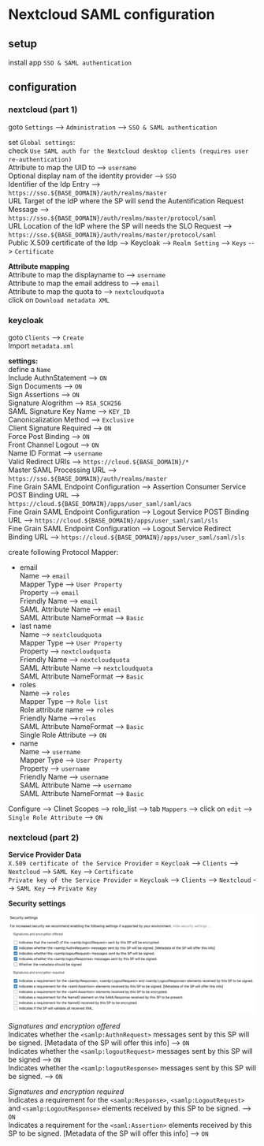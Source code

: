 # Nextcloud SAML configuration

## setup

install app `SSO & SAML authentication`

## configuration

### nextcloud (part 1)

goto `Settings` --> `Administration` --> `SSO & SAML authentication`  

set `Global settings`:  
check `Use SAML auth for the Nextcloud desktop clients (requires user re-authentication)`  
Attribute to map the UID to --> `username`  
Optional display nam of the identity provider --> `SSO`  
Identifier of the Idp Entry --> `https://sso.${BASE_DOMAIN}/auth/realms/master`  
URL Target of the IdP where the SP will send the Autentification Request Message --> `https://sso.${BASE_DOMAIN}/auth/realms/master/protocol/saml`  
URL Location of the IdP where the SP will needs the SLO Request --> `https://sso.${BASE_DOMAIN}/auth/realms/master/protocol/saml`  
Public X.509 certificate of the Idp --> Keycloak --> `Realm Setting` --> `Keys` --> `Certificate`  

__Attribute mapping__  
Attribute to map the displayname to --> `username`  
Attribute to map the email address to --> `email`  
Attribute to map the quota to --> `nextcloudquota`  
click on `Download metadata XML`

### keycloak

goto `Clients` --> `Create`  
Import `metadata.xml`  

__settings:__  
define a `Name`  
Include AuthnStatement --> `ON`  
Sign Documents --> `ON`  
Sign Assertions --> `ON`  
Signature Alogrithm --> `RSA_SCH256`  
SAML Signature Key Name --> `KEY_ID`  
Canonicalization Method --> `Exclusive`  
Client Signature Required --> `ON`  
Force Post Binding --> `ON`  
Front Channel Logout --> `ON`  
Name ID Format --> `username`  
Valid Redirect URIs --> `https://cloud.${BASE_DOMAIN}/*`  
Master SAML Processing URL --> `https://sso.${BASE_DOMAIN}/auth/realms/master`  
Fine Grain SAML Endpoint Configuration --> Assertion Consumer Service POST Binding URL --> `https://cloud.${BASE_DOMAIN}/apps/user_saml/saml/acs`  
Fine Grain SAML Endpoint Configuration --> Logout Service POST Binding URL --> `https://cloud.${BASE_DOMAIN}/apps/user_saml/saml/sls`  
Fine Grain SAML Endpoint Configuration --> Logout Service Redirect Binding URL --> `https://cloud.${BASE_DOMAIN}/apps/user_saml/saml/sls`  

create following Protocol Mapper:

* email  
    Name --> `email`  
    Mapper Type --> `User Property`  
    Property --> `email`  
    Friendly Name --> `email`  
    SAML Attribute Name --> `email`  
    SAML Attribute NameFormat --> `Basic`
* last name  
    Name --> `nextcloudquota`  
    Mapper Type --> `User Property`  
    Property --> `nextcloudquota`  
    Friendly Name --> `nextcloudquota`  
    SAML Attribute Name --> `nextcloudquota`  
    SAML Attribute NameFormat --> `Basic`  
* roles  
    Name --> `roles`  
    Mapper Type --> `Role list`  
    Role attribute name --> `roles`  
    Friendly Name -->`roles`  
    SAML Attribute NameFormat --> `Basic`  
    Single Role Attribute --> `ON`
* name  
    Name --> `username`  
    Mapper Type --> `User Property`  
    Property --> `username`  
    Friendly Name --> `username`  
    SAML Attribute Name --> `username`  
    SAML Attribute NameFormat --> `Basic`

Configure --> Clinet Scopes --> role_list --> tab `Mappers` --> click on `edit` --> `Single Role Attribute` --> `ON`

### nextcloud (part 2)

__Service Provider Data__  
`X.509 certificate of the Service Provider` = `Keycloak` --> `Clients` --> `Nextcloud` --> `SAML Key` --> `Certificate`  
`Private key of the Service Provider` = `Keycloak` --> `Clients` --> `Nextcloud` --> `SAML Key` --> `Private Key`

__Security settings__

![nextcloud-security-settings.png](.img/nextcloud-security-settings.png)

*Signatures and encryption offered*  
Indicates whether the `<samlp:AuthnRequest>` messages sent by this SP will be signed. [Metadata of the SP will offer this info] --> `ON`  
Indicates whether the `<samlp:logoutRequest>` messages sent by this SP will be signed --> `ON`  
Indicates whether the `<samlp:logoutResponse>` messages sent by this SP will be signed. --> `ON`

*Signatures and encryption required*  
Indicates a requirement for the `<samlp:Response>`, `<samlp:LogoutRequest>` and `<samlp:LogoutResponse>` elements received by this SP to be signed. --> `ON`  
Indicates a requirement for the `<saml:Assertion>` elements received by this SP to be signed. [Metadata of the SP will offer this info] --> `ON`
